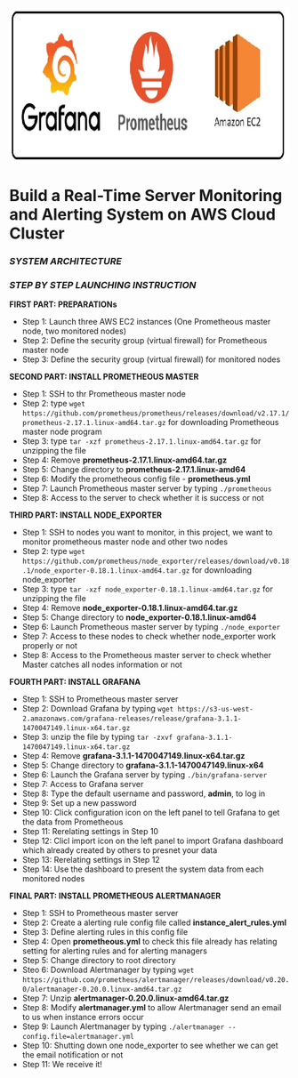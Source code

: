 <p align="center">
  <img width="750" height="280" src="https://github.com/ChunYen-Chang/Build-a-real-time-server-monitoring-and-alerting-system-on-AWS-cloud-cluster/blob/master/image/project_logo.jpg">
</p>
  
  
# Build a Real-Time Server Monitoring and Alerting System on AWS Cloud Cluster


### *SYSTEM ARCHITECTURE*


### *STEP BY STEP LAUNCHING INSTRUCTION*

**FIRST PART: PREPARATIONs**
- Step 1: Launch three AWS EC2 instances (One Prometheous master node, two monitored nodes)
- Step 2: Define the security group (virtual firewall) for Prometheous master node
- Step 3: Define the security group (virtual firewall) for monitored nodes

**SECOND PART: INSTALL PROMETHEOUS MASTER**
- Step 1: SSH to thr Prometheous master node
- Step 2: type `wget https://github.com/prometheus/prometheus/releases/download/v2.17.1/prometheus-2.17.1.linux-amd64.tar.gz` for downloading Prometheous master node program
- Step 3: type `tar -xzf prometheus-2.17.1.linux-amd64.tar.gz` for unzipping the file
- Step 4: Remove **prometheus-2.17.1.linux-amd64.tar.gz**
- Step 5: Change directory to **prometheus-2.17.1.linux-amd64**
- Step 6: Modify the prometheous config file - **prometheus.yml**
- Step 7: Launch Prometheous master server by typing `./prometheous`
- Step 8: Access to the server to check whether it is success or not


**THIRD PART: INSTALL NODE_EXPORTER**
- Step 1: SSH to nodes you want to monitor, in this project, we want to monitor prometheous master node and other two nodes
- Step 2: type `wget https://github.com/prometheus/node_exporter/releases/download/v0.18.1/node_exporter-0.18.1.linux-amd64.tar.gz` for downloading node_exporter
- Step 3: type `tar -xzf node_exporter-0.18.1.linux-amd64.tar.gz` for unzipping the file
- Step 4: Remove **node_exporter-0.18.1.linux-amd64.tar.gz**
- Step 5: Change directory to **node_exporter-0.18.1.linux-amd64**
- Step 6: Launch Prometheous master server by typing `./node_exporter`
- Step 7: Access to these nodes to check whether node_exporter work properly or not
- Step 8: Access to the Prometheous master server to check whether Master catches all nodes information or not

**FOURTH PART: INSTALL GRAFANA**
- Step 1: SSH to Prometheous master server
- Step 2: Download Grafana by typing `wget https://s3-us-west-2.amazonaws.com/grafana-releases/release/grafana-3.1.1-1470047149.linux-x64.tar.gz`
- Step 3: unzip the file by typing `tar -zxvf grafana-3.1.1-1470047149.linux-x64.tar.gz`
- Step 4: Remove **grafana-3.1.1-1470047149.linux-x64.tar.gz**
- Step 5: Change directory to **grafana-3.1.1-1470047149.linux-x64**
- Step 6: Launch the Grafana server by typing `./bin/grafana-server`
- Step 7: Access to Grafana server
- Step 8: Type the default username and password, **admin**, to log in
- Step 9: Set up a new password
- Step 10: Click configuration icon on the left panel to tell Grafana to get the data from Prometheous
- Step 11: Rerelating settings in Step 10
- Step 12: Clicl import icon on the left panel to import Grafana dashboard which already created by others to presnet your data
- Step 13: Rerelating settings in Step 12
- Step 14: Use the dashboard to present the system data from each monitored nodes

**FINAL PART: INSTALL PROMETHEOUS ALERTMANAGER**
- Step 1: SSH to Prometheous master server
- Step 2: Create a alerting rule config file called **instance_alert_rules.yml**
- Step 3: Define alerting rules in this config file
- Step 4: Open **prometheous.yml** to check this file already has relating setting for alerting rules and for alerting managers
- Step 5: Change directory to root directory
- Steo 6: Download Alertmanager by typing `wget https://github.com/prometheus/alertmanager/releases/download/v0.20.0/alertmanager-0.20.0.linux-amd64.tar.gz`
- Step 7: Unzip **alertmanager-0.20.0.linux-amd64.tar.gz**
- Step 8: Modify **alertmanager.yml** to allow Alertmanager send an email to us when instance errors occur
- Step 9: Launch Alertmanager by typing `./alertmanager --config.file=alertmanager.yml`
- Step 10: Shutting down one node_exporter to see whether we can get the email notification or not
- Step 11: We receive it!
